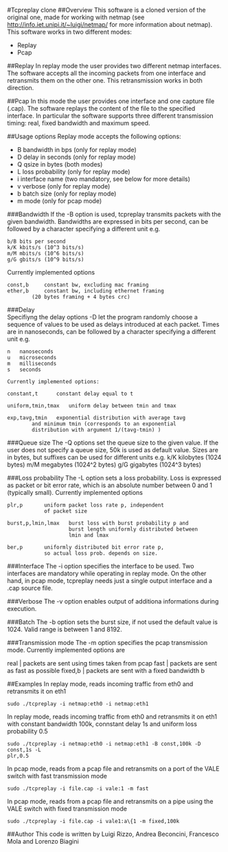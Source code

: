 #Tcpreplay clone
##Overview
This software is a cloned version of the original one, made for working with
netmap (see http://info.iet.unipi.it/~luigi/netmap/ for more information 
about netmap). 
This software works in two different modes:
* Replay
* Pcap

##Replay
In replay mode the user provides two different netmap interfaces.
The software accepts all the incoming packets from one interface and retransmits 
them on the other one. This retransmission works in both direction.

##Pcap
In this mode the user provides one interface and one capture file (.cap).
The software replays the content of the file to the specified interface. In
particular the software supports three different transmission timing: real, 
fixed bandwidth and maximum speed.

##Usage options
Replay mode accepts the following options:
* B	bandwidth in bps (only for replay mode)
* D	delay in seconds (only for replay mode)
* Q	qsize in bytes	(both modes)
* L	loss probability (only for replay mode)
* i	interface name (two mandatory, see below for more details)
* v	verbose	(only for replay mode)
* b	batch size	(only for replay mode)
* m mode	(only for pcap mode)

###Bandwidth
If the -B option is used, tcpreplay transmits packets with the given bandwidth.
Bandwidths are expressed in bits per second, can be followed by a
    character specifying a different unit e.g.

	b/B	bits per second
	k/K	kbits/s (10^3 bits/s)
	m/M	mbits/s (10^6 bits/s)
	g/G	gbits/s (10^9 bits/s)
Currently implemented options

    const,b		constant bw, excluding mac framing
    ether,b		constant bw, including ethernet framing
			(20 bytes framing + 4 bytes crc)
			
###Delay			
Specifiyng the delay options -D let the program randomly choose a sequence of 
values to be used as delays introduced at each packet.
Times are in nanoseconds, can be followed by a character specifying
    a different unit e.g.

	n	nanoseconds
	u	microseconds
	m	milliseconds
	s	seconds

    Currently implemented options:

    constant,t		constant delay equal to t

    uniform,tmin,tmax	uniform delay between tmin and tmax

    exp,tavg,tmin	exponential distribution with average tavg
			and minimum tmin (corresponds to an exponential
			distribution with argument 1/(tavg-tmin) )

###Queue size
The -Q options set the queue size to the given value. If the user does not 
specify a queue size, 50k is used as default value.
Sizes are in bytes, but suffixes can be used for different units e.g.
	k/K		kilobytes (1024 bytes)
	m/M		megabytes (1024^2 bytes)
	g/G		gigabytes (1024^3 bytes)

###Loss probability
The -L option sets a loss probability. Loss is expressed as packet or bit error 
rate, which is an absolute number between 0 and 1 (typically small).
Currently implemented options

    plr,p		uniform packet loss rate p, independent
				of packet size

    burst,p,lmin,lmax 	burst loss with burst probability p and
						burst length uniformly distributed between
						lmin and lmax

    ber,p		uniformly distributed bit error rate p,
				so actual loss prob. depends on size.
###Interface
The -i option specifies the interface to be used. Two interfaces are mandatory 
while operating in replay mode. On the other hand, in pcap mode, tcpreplay needs
just a single output interface and a .cap source file.

###Verbose
The -v option enables output of additiona informations during execution.

###Batch
The -b option sets the burst size, if not used the default value is 1024.
Valid range is between 1 and 8192.

###Transmission mode
The -m option specifies the pcap transmission mode.
Currently implemented options are
	
real | packets are sent using times taken from pcap
fast | packets are sent as fast as possible
fixed,b | packets are sent with a fixed bandwidth b

##Examples
In replay mode, reads incoming traffic from eth0 and retransmits it on eth1 
 ```
 sudo ./tcpreplay -i netmap:eth0 -i netmap:eth1
 ```
In replay mode, reads incoming traffic from eth0 and retransmits it on eth1 
with constant bandwidth 100k, connstant delay 1s and uniform loss probability 
0.5
 ```
 sudo ./tcpreplay -i netmap:eth0 -i netmap:eth1 -B const,100k -D const,1s -L 
 plr,0.5
 ```
In pcap mode, reads from a pcap file and retransmits on a port of the VALE 
switch with fast transmission mode
 ```
 sudo ./tcpreplay -i file.cap -i vale:1 -m fast
 ```
 In pcap mode, reads from a pcap file and retransmits on a pipe using the VALE 
switch with fixed transmission mode
 ```
 sudo ./tcpreplay -i file.cap -i vale1:a\{1 -m fixed,100k
 ```
 
##Author
This code is written by Luigi Rizzo, Andrea Beconcini, Francesco Mola and 
Lorenzo Biagini 
